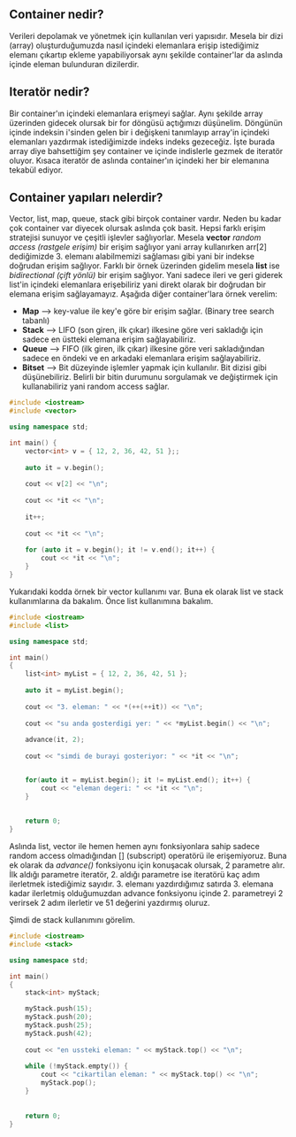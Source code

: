 ## Container nedir?

Verileri depolamak ve yönetmek için kullanılan veri yapısıdır. Mesela bir dizi (array) oluşturduğumuzda nasıl içindeki elemanlara erişip istediğimiz elemanı çıkartıp ekleme yapabiliyorsak aynı şekilde container'lar da aslında içinde eleman bulunduran dizilerdir.

## Iteratör nedir?

Bir container'ın içindeki elemanlara erişmeyi sağlar. Aynı şekilde array üzerinden gidecek olursak bir for döngüsü açtığımızı düşünelim. Döngünün içinde indeksin i'sinden gelen bir i değişkeni tanımlayıp array'in içindeki elemanları yazdırmak istediğimizde indeks indeks gezeceğiz. İşte burada array diye bahsettiğim şey container ve içinde indislerle gezmek de iteratör oluyor. Kısaca iteratör de aslında container'ın içindeki her bir elemanına tekabül ediyor.

## Container yapıları nelerdir?

Vector, list, map, queue, stack gibi birçok container vardır. Neden bu kadar çok container var diyecek olursak aslında çok basit. Hepsi farklı erişim stratejisi sunuyor ve çeşitli işlevler sağlıyorlar. Mesela **vector** _random access (rastgele erişim)_ bir erişim sağlıyor yani array kullanırken arr[2] dediğimizde 3. elemanı alabilmemizi sağlaması gibi yani bir indekse doğrudan erişim sağlıyor. Farklı bir örnek üzerinden gidelim mesela **list** ise _bidirectional (çift yönlü)_ bir erişim sağlıyor. Yani sadece ileri ve geri giderek list'in içindeki elemanlara erişebiliriz yani direkt olarak bir doğrudan bir elemana erişim sağlayamayız. Aşağıda diğer container'lara örnek verelim:
- **Map** --> key-value ile key'e göre bir erişim sağlar. (Binary tree search tabanlı)
- **Stack** --> LIFO (son giren, ilk çıkar) ilkesine göre veri sakladığı için sadece en üstteki elemana erişim sağlayabiliriz.
- **Queue** --> FIFO (ilk giren, ilk çıkar) ilkesine göre veri sakladığından sadece en öndeki ve en arkadaki elemanlara erişim sağlayabiliriz.
- **Bitset** --> Bit düzeyinde işlemler yapmak için kullanılır. Bit dizisi gibi düşünebiliriz. Belirli bir bitin durumunu sorgulamak ve değiştirmek için kullanabiliriz yani random access sağlar.


```cpp
#include <iostream>
#include <vector>

using namespace std;

int main() {
    vector<int> v = { 12, 2, 36, 42, 51 };;
    
    auto it = v.begin();
    
    cout << v[2] << "\n";
    
    cout << *it << "\n";
    
    it++;
    
    cout << *it << "\n";
    
    for (auto it = v.begin(); it != v.end(); it++) {
        cout << *it << "\n";
    }
}
```

Yukarıdaki kodda örnek bir vector kullanımı var. Buna ek olarak list ve stack kullanımlarına da bakalım. Önce list kullanımına bakalım.

```cpp
#include <iostream>
#include <list>

using namespace std;

int main() 
{
    list<int> myList = { 12, 2, 36, 42, 51 };
    
    auto it = myList.begin();
    
    cout << "3. eleman: " << *(++(++it)) << "\n";
    
    cout << "su anda gosterdigi yer: " << *myList.begin() << "\n";
    
    advance(it, 2);
    
    cout << "simdi de burayi gosteriyor: " << *it << "\n";


    for(auto it = myList.begin(); it != myList.end(); it++) {
        cout << "eleman degeri: " << *it << "\n";
    }
    
    
    return 0;
}
```

Aslında list, vector ile hemen hemen aynı fonksiyonlara sahip sadece random access olmadığından [] (subscript) operatörü ile erişemiyoruz. Buna ek olarak da _advance()_ fonksiyonu için konuşacak olursak, 2 parametre alır. İlk aldığı parametre iteratör, 2. aldığı parametre ise iteratörü kaç adım ilerletmek istediğimiz sayıdır. 3. elemanı yazdırdığımız satırda 3. elemana kadar ilerletmiş olduğumuzdan advance fonksiyonu içinde 2. parametreyi 2 verirsek 2 adım ilerletir ve 51 değerini yazdırmış oluruz.

Şimdi de stack kullanımını görelim.

```cpp
#include <iostream>
#include <stack>

using namespace std;

int main() 
{
    stack<int> myStack;

    myStack.push(15);
    myStack.push(20);
    myStack.push(25);
    myStack.push(42);
    
    cout << "en ussteki eleman: " << myStack.top() << "\n";
    
    while (!myStack.empty()) {
        cout << "cikartilan eleman: " << myStack.top() << "\n";
        myStack.pop();
    }
    
    
    return 0;
}
```

